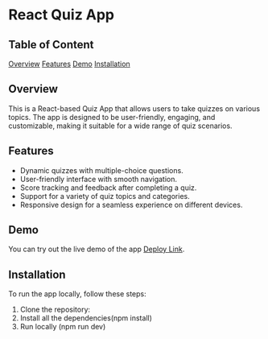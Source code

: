 # React Quiz App

## Table of Content

[Overview](#overview)
[Features](#features)
[Demo](#demo)
[Installation](#installation)

## Overview

This is a React-based Quiz App that allows users to take quizzes on various topics. The app is designed to be user-friendly, engaging, and customizable, making it suitable for a wide range of quiz scenarios.

## Features

- Dynamic quizzes with multiple-choice questions.
- User-friendly interface with smooth navigation.
- Score tracking and feedback after completing a quiz.
- Support for a variety of quiz topics and categories.
- Responsive design for a seamless experience on different devices.

## Demo

You can try out the live demo of the app [Deploy Link](#).

## Installation

To run the app locally, follow these steps:

1. Clone the repository:
2. Install all the dependencies(npm install)
3. Run locally (npm run dev)
